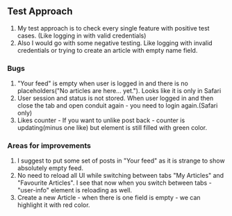 ## Test Approach
1. My test approach is to check every single feature with positive test cases. (Like logging in with valid credentials)
2. Also I would go with some negative testing. Like logging with invalid credentials or trying to create an article with empty name field.

### Bugs
1. "Your feed" is empty when user is logged in and there is no placeholders("No articles are here... yet."). Looks like it is only in Safari
2. User session and status is not stored. When user logged in and then close the tab and open conduit again - you need to login again.(Safari only)
3. Likes counter - If you want to unlike post back - counter is updating(minus one like) but element is still filled with green color.

### Areas for improvements
1. I suggest to put some set of posts in "Your feed" as it is strange to show absolutely empty feed.
2.  No need to reload all UI while switching between tabs "My Articles" and "Favourite Articles". I see that now when you switch between tabs - "user-info" element is      reloading as well.
3. Create a new Article - when there is one field is empty - we can highlight it with red color.